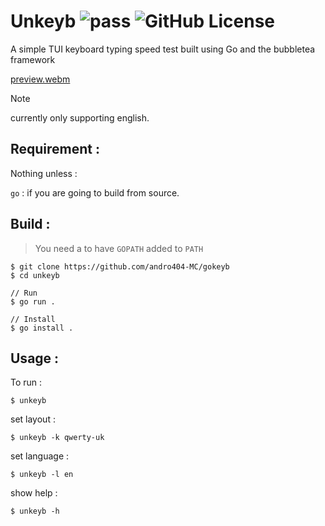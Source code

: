 # Unkeyb ![pass](https://github.com/andro404-MC/unkeyb/actions/workflows/test.yml/badge.svg) ![GitHub License](https://img.shields.io/github/license/andro404-MC/unkeyb)

A simple TUI keyboard typing speed test built using Go and the bubbletea framework

[preview.webm](https://github.com/andro404-MC/unkeyb/assets/94703538/d897f056-8a95-46af-a7ab-34f2d410ab38)

> [!NOTE]
> currently only supporting english.

## Requirement :

Nothing unless :

`go` : if you are going to build from source.

## Build :

> You need a to have `GOPATH` added to `PATH`

```
$ git clone https://github.com/andro404-MC/gokeyb
$ cd unkeyb

// Run
$ go run .

// Install
$ go install .
```

## Usage :

To run :

```
$ unkeyb
```

set layout :

```
$ unkeyb -k qwerty-uk
```

set language :

```
$ unkeyb -l en
```

show help :

```
$ unkeyb -h
```
